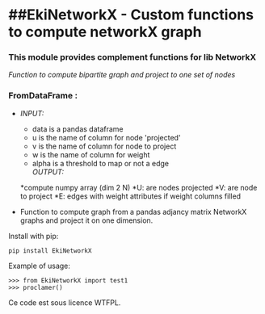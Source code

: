 ##EkiNetworkX  - Custom functions to compute networkX graph
========================================================

### This module provides complement functions for lib NetworkX
_Function to  compute bipartite graph and project to one set of nodes_
### __FromDataFrame__ :
* _INPUT:_

    * data is a pandas dataframe
    * u is the name of column  for node 'projected'
    * v is the name of column for node to project
    * w is the name of column for weight
    * alpha is a threshold to map or not a edge    
_OUTPUT:_

	*compute numpy array  (dim 2 N) 
	*U: are nodes projected
	*V: are node to project
	*E: edges with weight attributes if weight columns filled 

- Function to compute graph from a pandas adjancy matrix
NetworkX graphs and project it on one dimension.


Install with pip:

    pip install EkiNetworkX

Example of usage:

    >>> from EkiNetworkX import test1
    >>> proclamer()

Ce code est sous licence WTFPL.